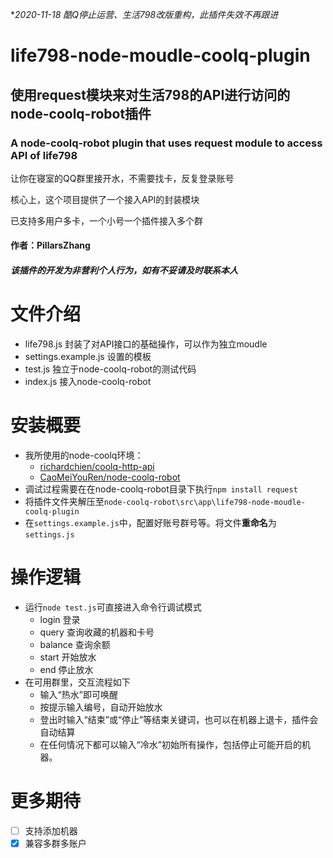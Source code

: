 **2020-11-18 酷Q停止运营、生活798改版重构，此插件失效不再跟进*

# life798-node-moudle-coolq-plugin
## **使用request模块来对生活798的API进行访问的node-coolq-robot插件**
### **A node-coolq-robot plugin that uses request module to access API of life798**
让你在寝室的QQ群里接开水，不需要找卡，反复登录账号

核心上，这个项目提供了一个接入API的封装模块

已支持多用户多卡，一个小号一个插件接入多个群

#### 作者：PillarsZhang
#### *该插件的开发为非营利个人行为，如有不妥请及时联系本人*

# 文件介绍
  - life798.js 封装了对API接口的基础操作，可以作为独立moudle
  - settings.example.js 设置的模板
  - test.js 独立于node-coolq-robot的测试代码
  - index.js 接入node-coolq-robot

# 安装概要
  - 我所使用的node-coolq环境：
    - [richardchien/coolq-http-api](https://github.com/richardchien/coolq-http-api)
    - [CaoMeiYouRen/node-coolq-robot](https://github.com/CaoMeiYouRen/node-coolq-robot)
  - 调试过程需要在在node-coolq-robot目录下执行`npm install request`
  - 将插件文件夹解压至`node-coolq-robot\src\app\life798-node-moudle-coolq-plugin`
  - 在`settings.example.js`中，配置好账号群号等。将文件**重命名**为`settings.js`

# 操作逻辑
  - 运行`node test.js`可直接进入命令行调试模式
    - login 登录
    - query 查询收藏的机器和卡号
    - balance 查询余额
    - start 开始放水
    - end 停止放水
  - 在可用群里，交互流程如下
    - 输入“热水”即可唤醒
    - 按提示输入编号，自动开始放水
    - 登出时输入“结束”或“停止”等结束关键词，也可以在机器上退卡，插件会自动结算
    - 在任何情况下都可以输入“冷水”初始所有操作，包括停止可能开启的机器。
# 更多期待
  - [ ] 支持添加机器
  - [x] 兼容多群多账户
